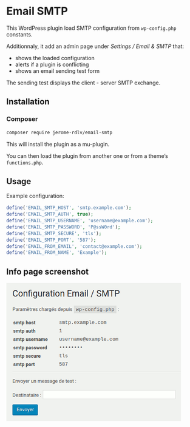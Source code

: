 # Email SMTP

This WordPress plugin load SMTP configuration from `wp-config.php` constants.

Additionnaly, it add an admin page under *Settings / Email & SMTP* that:

 * shows the loaded configuration
 * alerts if a plugin is conflicting
 * shows an email sending test form

The sending test displays the client - server SMTP exchange.

## Installation

### Composer

```bash
composer require jerome-rdlv/email-smtp
```

This will install the plugin as a mu-plugin.

You can then load the plugin from another one or from a theme’s `functions.php`.

## Usage

Example configuration:

```php
define('EMAIL_SMTP_HOST', 'smtp.example.com');
define('EMAIL_SMTP_AUTH', true);
define('EMAIL_SMTP_USERNAME', 'username@example.com');
define('EMAIL_SMTP_PASSWORD', 'P@ssW0rd');
define('EMAIL_SMTP_SECURE', 'tls');
define('EMAIL_SMTP_PORT', '587');
define('EMAIL_FROM_EMAIL', 'contact@example.com');
define('EMAIL_FROM_NAME', 'Example');
```

## Info page screenshot

![](screenshot.png)
